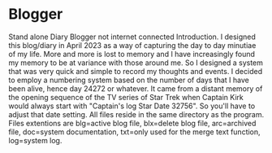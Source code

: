 # Blogger
Stand alone Diary Blogger not internet connected
Introduction. I designed this blog/diary in April 2023 as a way of capturing the day to day minutiae of my life. More and more is lost to memory and I have increasingly found my memory to be at variance  with those around me. So I designed a system that was very quick and simple to record my thoughts and events. I decided to employ a numbering system based on the number of days that I have been alive, hence day 24272 or whatever. It came from a distant memory of the opening sequence of the TV series of Star Trek when Captain Kirk would always start with "Captain's log Star Date 32756". So you'll have to adjust that date setting.
All files reside in the same directory as the program.
Files extentions are blg=active blog file, blx=delete blog file, arc=archived file, doc=system documentation, txt=only used for the merge text function, log=system log.
